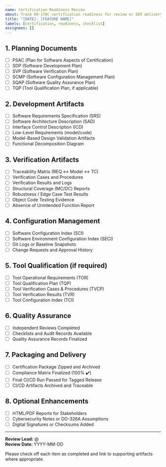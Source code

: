 ```yaml
---
name: Certification Readiness Review
about: Track DO-178C certification readiness for review or DER delivery
title: "[DATE]: [FEATURE NAME]"
labels: [certification, readiness, checklist]
assignees: []
---
```


## 1. Planning Documents
- [ ] PSAC (Plan for Software Aspects of Certification)
- [ ] SDP (Software Development Plan)
- [ ] SVP (Software Verification Plan)
- [ ] SCMP (Software Configuration Management Plan)
- [ ] SQAP (Software Quality Assurance Plan)
- [ ] TQP (Tool Qualification Plan, if applicable)

## 2. Development Artifacts
- [ ] Software Requirements Specification (SRS)
- [ ] Software Architecture Description (SAD)
- [ ] Interface Control Description (ICD)
- [ ] Low-Level Requirements (model/code)
- [ ] Model-Based Design Validation Artifacts
- [ ] Functional Decomposition Diagram

## 3. Verification Artifacts
- [ ] Traceability Matrix (REQ ↔ Model ↔ TC)
- [ ] Verification Cases and Procedures
- [ ] Verification Results and Logs
- [ ] Structural Coverage (MC/DC) Reports
- [ ] Robustness / Edge Case Test Results
- [ ] Object Code Testing Evidence
- [ ] Absence of Unintended Function Report

## 4. Configuration Management
- [ ] Software Configuration Index (SCI)
- [ ] Software Environment Configuration Index (SECI)
- [ ] Git Logs or Baseline Snapshots
- [ ] Change Requests and Approval History

## 5. Tool Qualification (if required)
- [ ] Tool Operational Requirements (TOR)
- [ ] Tool Qualification Plan (TQP)
- [ ] Tool Verification Cases & Procedures (TVCP)
- [ ] Tool Verification Results (TVR)
- [ ] Tool Configuration Index (TCI)

## 6. Quality Assurance
- [ ] Independent Reviews Completed
- [ ] Checklists and Audit Records Available
- [ ] Quality Assurance Records Finalized

## 7. Packaging and Delivery
- [ ] Certification Package Zipped and Archived
- [ ] Compliance Matrix Finalized (100% ✔️)
- [ ] Final CI/CD Run Passed for Tagged Release
- [ ] CI/CD Artifacts Archived and Traceable

## 8. Optional Enhancements
- [ ] HTML/PDF Reports for Stakeholders
- [ ] Cybersecurity Notes or DO-326A Assumptions
- [ ] Digital Signatures or Checksums Added

---
**Review Lead:** @<your-handle-here>  
**Review Date:** YYYY-MM-DD

Please check off each item as completed and link to supporting artifacts where appropriate.
